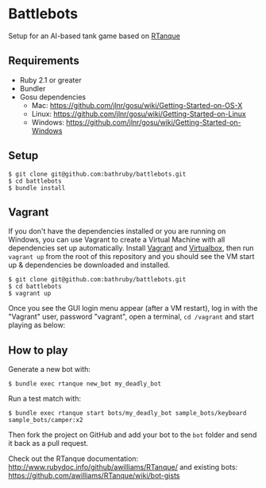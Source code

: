 # Battlebots

Setup for an AI-based tank game based on [RTanque](https://github.com/awilliams/RTanque)

## Requirements

- Ruby 2.1 or greater
- Bundler
- Gosu dependencies
  - Mac: https://github.com/jlnr/gosu/wiki/Getting-Started-on-OS-X
  - Linux: https://github.com/jlnr/gosu/wiki/Getting-Started-on-Linux
  - Windows: https://github.com/jlnr/gosu/wiki/Getting-Started-on-Windows

## Setup

```
$ git clone git@github.com:bathruby/battlebots.git
$ cd battlebots
$ bundle install
```

## Vagrant
If you don't have the dependencies installed or you are running on Windows, you can use Vagrant to create a Virtual Machine with all dependencies set up automatically. Install [Vagrant](https://www.vagrantup.com/) and [Virtualbox](https://www.virtualbox.org/), then run `vagrant up` from the root of this repository and you should see the VM start up & dependencies be downloaded and installed.

```
$ git clone git@github.com:bathruby/battlebots.git
$ cd battlebots
$ vagrant up
```

Once you see the GUI login menu appear (after a VM restart), log in with the "Vagrant" user, password "vagrant", open a terminal, `cd /vagrant` and start playing as below:

## How to play

Generate a new bot with:

`$ bundle exec rtanque new_bot my_deadly_bot`

Run a test match with:

`$ bundle exec rtanque start bots/my_deadly_bot sample_bots/keyboard sample_bots/camper:x2`

Then fork the project on GitHub and add your bot to the `bot` folder and send it back as a pull request.

Check out the RTanque documentation: http://www.rubydoc.info/github/awilliams/RTanque/ and existing bots: https://github.com/awilliams/RTanque/wiki/bot-gists
